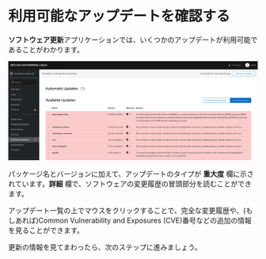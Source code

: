 # 利用可能なアップデートを確認する

**ソフトウェア更新**アプリケーションでは、いくつかのアップデートが利用可能であることがわかります。

![Available Software Updates](./assets/Available-Updates.png)

パッケージ名とバージョンに加えて、アップデートのタイプが **重大度** 欄に示されています。**詳細** 欄で、ソフトウェアの変更履歴の冒頭部分を読むことができます。

アップデート一覧の上でマウスをクリックすることで、完全な変更履歴や、(もしあれば)Common Vulnerability and Exposures (CVE)番号などの追加の情報を見ることができます。

更新の情報を見てまわったら、次のステップに進みましょう。
